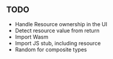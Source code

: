 
## TODO

* Handle Resource ownership in the UI
* Detect resource value from return
* Import Wasm
* Import JS stub, including resource
* Random for composite types

